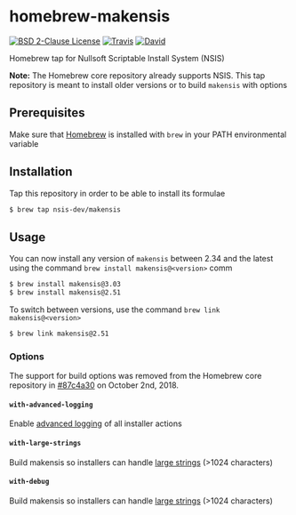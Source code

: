 # homebrew-makensis

[![BSD 2-Clause License](https://flat.badgen.net/badge/license/BSD%202-Clause/blue)](https://opensource.org/licenses/BSD-2-Clause)
[![Travis](https://flat.badgen.net/travis/NSIS-Dev/homebrew-makensis)](https://travis-ci.org/NSIS-Dev/homebrew-makensis)
[![David](https://flat.badgen.net/david/dev/NSIS-Dev/homebrew-makensis)](https://david-dm.org/NSIS-Dev/homebrew-makensis?type=dev)

Homebrew tap for Nullsoft Scriptable Install System (NSIS)

**Note:** The Homebrew core repository already supports NSIS. This tap repository is meant to install older versions or to build `makensis` with options

## Prerequisites

Make sure that [Homebrew](https://brew.sh/) is installed with `brew` in your PATH environmental variable

## Installation

Tap this repository in order to be able to install its formulae

```sh
$ brew tap nsis-dev/makensis
```

## Usage

You can now install any version of `makensis` between 2.34 and the latest using the command `brew install makensis@<version>` comm

```sh
$ brew install makensis@3.03
$ brew install makensis@2.51
```

To switch between versions, use the  command `brew link makensis@<version>`

```sh
$ brew link makensis@2.51
```

### Options

The support for build options was removed from the Homebrew core repository in [#87c4a30](https://github.com/Homebrew/homebrew-core/pull/31891/commits/87c4a30a90632a4a996633f1b25f85ec5efb25d7) on October 2nd, 2018.

#### `with-advanced-logging`

Enable [advanced logging](https://nsis.sourceforge.io/Special_Builds#Advanced_logging) of all installer actions

#### `with-large-strings`

Build makensis so installers can handle [large strings](https://nsis.sourceforge.io/Special_Builds#Large_strings) (>1024 characters)

#### `with-debug`

Build makensis so installers can handle [large strings](https://nsis.sourceforge.io/Special_Builds#Large_strings) (>1024 characters)